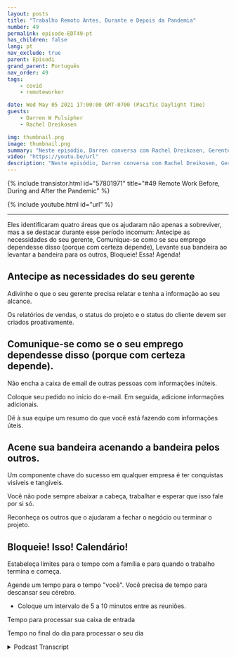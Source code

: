 ```yaml
---
layout: posts
title: "Trabalho Remoto Antes, Durante e Depois da Pandemia"
number: 49
permalink: episode-EDT49-pt
has_children: false
lang: pt
nav_exclude: true
parent: Episodi
grand_parent: Português
nav_order: 49
tags:
    - covid
    - remoteworker

date: Wed May 05 2021 17:00:00 GMT-0700 (Pacific Daylight Time)
guests:
    - Darren W Pulsipher
    - Rachel Dreikosen

img: thumbnail.png
image: thumbnail.png
summary: "Neste episódio, Darren conversa com Rachel Dreikosen, Gerente de Desenvolvimento de Negócios no Setor Público da Intel, sobre como o COVID-19 afetou seu equilíbrio entre trabalho e vida pessoal e por que ela começou um blog para ajudar outras profissionais de vendas técnicas mulheres."
video: "https://youtu.be/url"
description: "Neste episódio, Darren conversa com Rachel Dreikosen, Gerente de Desenvolvimento de Negócios no Setor Público da Intel, sobre como o COVID-19 afetou seu equilíbrio entre trabalho e vida pessoal e por que ela começou um blog para ajudar outras profissionais de vendas técnicas mulheres."
---
```


<div>
{% include transistor.html id="57801971" title="#49 Remote Work Before, During and After the Pandemic" %}

{% include youtube.html id="url" %}
</div>

---

Eles identificaram quatro áreas que os ajudaram não apenas a sobreviver, mas a se destacar durante esse período incomum: Antecipe as necessidades do seu gerente, Comunique-se como se seu emprego dependesse disso (porque com certeza depende), Levante sua bandeira ao levantar a bandeira para os outros, Bloqueie! Essa! Agenda!

## Antecipe as necessidades do seu gerente

Adivinhe o que o seu gerente precisa relatar e tenha a informação ao seu alcance.

Os relatórios de vendas, o status do projeto e o status do cliente devem ser criados proativamente.

## Comunique-se como se o seu emprego dependesse disso (porque com certeza depende).

Não encha a caixa de email de outras pessoas com informações inúteis.

Coloque seu pedido no início do e-mail. Em seguida, adicione informações adicionais.

Dê à sua equipe um resumo do que você está fazendo com informações úteis.

## Acene sua bandeira acenando a bandeira pelos outros.

Um componente chave do sucesso em qualquer empresa é ter conquistas visíveis e tangíveis.

Você não pode sempre abaixar a cabeça, trabalhar e esperar que isso fale por si só.

Reconheça os outros que o ajudaram a fechar o negócio ou terminar o projeto.

## Bloqueie! Isso! Calendário!

Estabeleça limites para o tempo com a família e para quando o trabalho termina e começa.

Agende um tempo para o tempo "você". Você precisa de tempo para descansar seu cérebro.

* Coloque um intervalo de 5 a 10 minutos entre as reuniões.

Tempo para processar sua caixa de entrada

Tempo no final do dia para processar o seu dia



<details>
<summary> Podcast Transcript </summary>

<p></p>

</details>

